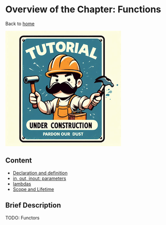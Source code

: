 # Overview of the Chapter: Functions

Back to [home](../readme.md)

![Tutorial Under Construction](../TutorialUnderConstruction.png)

## Content

* [Declaration and definition](functions/Declaration.md)
* [in, out, inout: parameters](functions/parameters.md)
* [lambdas](functions/lambdas.md)
* [Scope and Lifetime](functions/Scope_Lifetime.md)

## Brief Description

TODO: Functors
